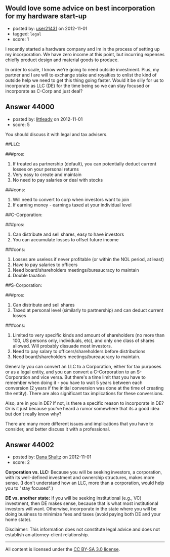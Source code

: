 ## Would love some advice on best incorporation for my hardware start-up

- posted by: [user21431](https://stackexchange.com/users/-1/21431-user21431) on 2012-11-01
- tagged: `legal`
- score: 1

I recently started a hardware company and Im in the process of setting up my incorporation. We have zero income at this point, but incurring expenses chiefly product design and material goods to produce. 

In order to scale, I know we're going to need outside investment. Plus, my partner and I are will to exchange stake and royalties to enlist the kind of outside help we need to get this thing going faster. Would it be silly for us to incorporate as LLC (DE) for the time being so we can stay focused or incorporate as C-Corp and just deal?




## Answer 44000

- posted by: [littleadv](https://stackexchange.com/users/-1/13808-littleadv) on 2012-11-01
- score: 5

You should discuss it with legal and tax advisers.

##LLC:

###pros:

 1. If treated as partnership (default), you can potentially deduct current losses on your personal returns
 2. Very easy to create and maintain
 3. No need to pay salaries or deal with stocks

###cons:

 1. Will need to convert to corp when investors want to join
 2. If earning money - earnings taxed at your individual level

##C-Corporation:

###pros:
 
 1. Can distribute and sell shares, easy to have investors
 2. You can accumulate losses to offset future income

###cons:

 1. Losses are useless if never profitable (or within the NOL period, at least)
 2. Have to pay salaries to officers
 3. Need board/shareholders meetings/bureaucracy to maintain
 4. Double taxation

##S-Corporation:

###pros:

 1. Can distribute and sell shares
 2. Taxed at personal level (similarly to partnership) and can deduct current losses

###cons:
 
 1. Limited to very specific kinds and amount of shareholders (no more than 100, US persons only, individuals, etc), and only one class of shares allowed. Will probably dissuade most investors. 
 2. Need to pay salary to officers/shareholders before distributions
 3. Need board/shareholders meetings/bureaucracy to maintain.

Generally you can convert an LLC to a Corporation, either for tax purposes or as a legal entity, and you can convert a C-Corporation to an S-Corporation and vice versa. But there's a time limit that you have to remember when doing it - you have to wait 5 years between each conversion (2 years if the initial conversion was done at the time of creating the entity). There are also significant tax implications for these conversions.

Also, are in you in DE? If not, is there a specific reason to incorporate in DE? Or is it just because you've heard a rumor somewhere that its a good idea but don't really know why?

There are many more different issues and implications that you have to consider, and better discuss it with a professional.


## Answer 44002

- posted by: [Dana Shultz](https://stackexchange.com/users/-1/1841-dana-shultz) on 2012-11-01
- score: 2

**Corporation vs. LLC:** Because you will be seeking investors, a corporation, with its well-defined investment and ownership structures, makes more sense. (I don't understand how an LLC, more than a corporation, would help you to "stay focused".)

**DE vs. another state:** If you will be seeking institutional (e.g., VC) investment, then DE makes sense, because that is what most institutional investors will want. Otherwise, incorporate in the state where you will be doing business to minimize fees and taxes (avoid paying both DE and your home state).

Disclaimer: This information does not constitute legal advice and does not establish an attorney-client relationship.



---

All content is licensed under the [CC BY-SA 3.0 license](https://creativecommons.org/licenses/by-sa/3.0/).
